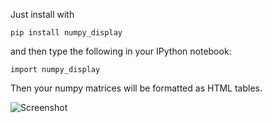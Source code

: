 Just install with

	pip install numpy_display

and then type the following in your IPython notebook:

	import numpy_display

Then your numpy matrices will be formatted as HTML tables.

![Screenshot](http://www.strandmark.net/numpy_display.png)
